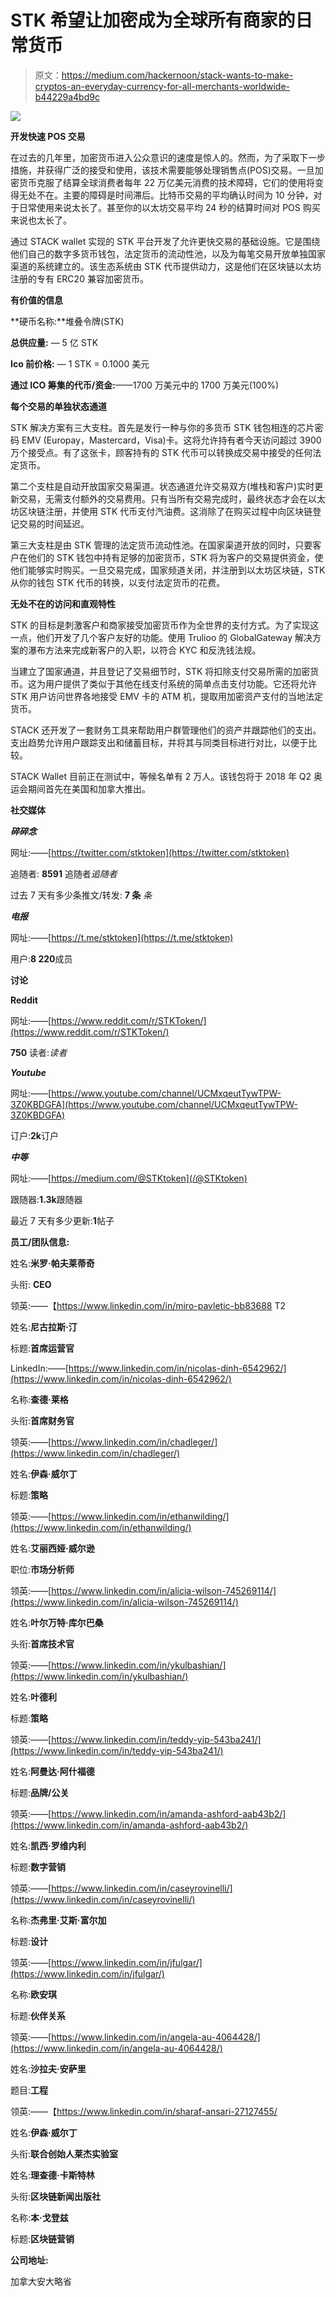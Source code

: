 # STK 希望让加密成为全球所有商家的日常货币

> 原文：<https://medium.com/hackernoon/stack-wants-to-make-cryptos-an-everyday-currency-for-all-merchants-worldwide-b44229a4bd9c>

![](img/69848e36157f407300ef1ec2e27ca32c.png)

**开发快速 POS 交易**

在过去的几年里，加密货币进入公众意识的速度是惊人的。然而，为了采取下一步措施，并获得广泛的接受和使用，该技术需要能够处理销售点(POS)交易。一旦加密货币克服了结算全球消费者每年 22 万亿美元消费的技术障碍，它们的使用将变得无处不在。主要的障碍是时间滞后。比特币交易的平均确认时间为 10 分钟，对于日常使用来说太长了。甚至你的以太坊交易平均 24 秒的结算时间对 POS 购买来说也太长了。

通过 STACK wallet 实现的 STK 平台开发了允许更快交易的基础设施。它是围绕他们自己的数字多货币钱包，法定货币的流动性池，以及为每笔交易开放单独国家渠道的系统建立的。该生态系统由 STK 代币提供动力，这是他们在区块链以太坊注册的专有 ERC20 兼容加密货币。

**有价值的信息**

**硬币名称:**堆叠令牌(STK)

**总供应量:** — 5 亿 STK

**Ico 前价格:** — 1 STK = 0.1000 美元

**通过 ICO 筹集的代币/资金:**——1700 万美元中的 1700 万美元(100%)

**每个交易的单独状态通道**

STK 解决方案有三大支柱。首先是发行一种与你的多货币 STK 钱包相连的芯片密码 EMV (Europay，Mastercard，Visa)卡。这将允许持有者今天访问超过 3900 万个接受点。有了这张卡，顾客持有的 STK 代币可以转换成交易中接受的任何法定货币。

第二个支柱是自动开放国家交易渠道。状态通道允许交易双方(堆栈和客户)实时更新交易，无需支付额外的交易费用。只有当所有交易完成时，最终状态才会在以太坊区块链注册，并使用 STK 代币支付汽油费。这消除了在购买过程中向区块链登记交易的时间延迟。

第三大支柱是由 STK 管理的法定货币流动性池。在国家渠道开放的同时，只要客户在他们的 STK 钱包中持有足够的加密货币，STK 将为客户的交易提供资金，使他们能够实时购买。一旦交易完成，国家频道关闭，并注册到以太坊区块链，STK 从你的钱包 STK 代币的转换，以支付法定货币的花费。

**无处不在的访问和直观特性**

STK 的目标是刺激客户和商家接受加密货币作为全世界的支付方式。为了实现这一点，他们开发了几个客户友好的功能。使用 Trulioo 的 GlobalGateway 解决方案的瀑布方法来完成新客户的入职，以符合 KYC 和反洗钱法规。

当建立了国家通道，并且登记了交易细节时，STK 将扣除支付交易所需的加密货币。这为用户提供了类似于其他在线支付系统的简单点击支付功能。它还将允许 STK 用户访问世界各地接受 EMV 卡的 ATM 机，提取用加密资产支付的当地法定货币。

STACK 还开发了一套财务工具来帮助用户群管理他们的资产并跟踪他们的支出。支出趋势允许用户跟踪支出和储蓄目标，并将其与同类目标进行对比，以便于比较。

STACK Wallet 目前正在测试中，等候名单有 2 万人。该钱包将于 2018 年 Q2 奥运会期间首先在美国和加拿大推出。

**社交媒体**

***碎碎念***

网址:——[https://twitter.com/stktoken](https://twitter.com/stktoken)

追随者: **8591** 追随者*追随者*

过去 7 天有多少条推文/转发: **7 条** *条*

***电报***

网址:——[https://t.me/stktoken](https://t.me/stktoken)

用户:**8 220**成员

**讨论**

**Reddit**

网址:——[https://www.reddit.com/r/STKToken/](https://www.reddit.com/r/STKToken/)

**750** 读者:*读者*

***Youtube***

网址:——[https://www.youtube.com/channel/UCMxqeutTywTPW-3Z0KBDGFA](https://www.youtube.com/channel/UCMxqeutTywTPW-3Z0KBDGFA)

订户:**2k**订户

***中等***

网址:——[https://medium.com/@STKtoken](/@STKtoken)

跟随器:**1.3k**跟随器

最近 7 天有多少更新:**1**帖子

**员工/团队信息:**

姓名:**米罗·帕夫莱蒂奇**

头衔: **CEO**

领英:——【https://www.linkedin.com/in/miro-pavletic-bb83688 T2

姓名:**尼古拉斯·汀**

标题:**首席运营官**

LinkedIn:——[https://www.linkedin.com/in/nicolas-dinh-6542962/](https://www.linkedin.com/in/nicolas-dinh-6542962/)

名称:**查德·莱格**

头衔:**首席财务官**

领英:——[https://www.linkedin.com/in/chadleger/](https://www.linkedin.com/in/chadleger/)

姓名:**伊森·威尔丁**

标题:**策略**

领英:——[https://www.linkedin.com/in/ethanwilding/](https://www.linkedin.com/in/ethanwilding/)

姓名:**艾丽西娅·威尔逊**

职位:**市场分析师**

领英:——[https://www.linkedin.com/in/alicia-wilson-745269114/](https://www.linkedin.com/in/alicia-wilson-745269114/)

姓名:**叶尔万特·库尔巴桑**

头衔:**首席技术官**

领英:——[https://www.linkedin.com/in/ykulbashian/](https://www.linkedin.com/in/ykulbashian/)

姓名:**叶德利**

标题:**策略**

领英:——[https://www.linkedin.com/in/teddy-yip-543ba241/](https://www.linkedin.com/in/teddy-yip-543ba241/)

姓名:**阿曼达·阿什福德**

标题:**品牌/公关**

领英:——[https://www.linkedin.com/in/amanda-ashford-aab43b2/](https://www.linkedin.com/in/amanda-ashford-aab43b2/)

姓名:**凯西·罗维内利**

标题:**数字营销**

领英:——[https://www.linkedin.com/in/caseyrovinelli/](https://www.linkedin.com/in/caseyrovinelli/)

名称:**杰弗里·艾斯·富尔加**

标题:**设计**

领英:——[https://www.linkedin.com/in/jfulgar/](https://www.linkedin.com/in/jfulgar/)

名称:**欧安琪**

标题:**伙伴关系**

领英:——[https://www.linkedin.com/in/angela-au-4064428/](https://www.linkedin.com/in/angela-au-4064428/)

姓名:**沙拉夫·安萨里**

题目:**工程**

领英:——【https://www.linkedin.com/in/sharaf-ansari-27127455/ 

姓名:**伊森·威尔丁**

头衔:**联合创始人莱杰实验室**

姓名:**理查德·卡斯特林**

头衔:**区块链新闻出版社**

名称:**本·戈登兹**

标题:**区块链营销**

**公司地址:**

加拿大安大略省